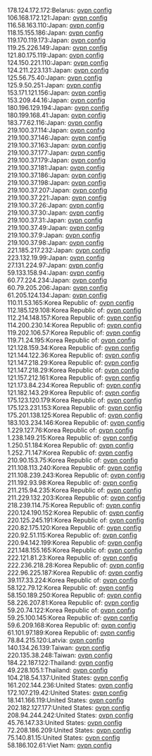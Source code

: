 178.124.172.172:Belarus: [ovpn config](vpn/178_124_172_172.ovpn)  
106.168.172.121:Japan: [ovpn config](vpn/106_168_172_121.ovpn)  
116.58.163.110:Japan: [ovpn config](vpn/116_58_163_110.ovpn)  
118.15.155.186:Japan: [ovpn config](vpn/118_15_155_186.ovpn)  
119.170.119.173:Japan: [ovpn config](vpn/119_170_119_173.ovpn)  
119.25.226.149:Japan: [ovpn config](vpn/119_25_226_149.ovpn)  
121.80.175.119:Japan: [ovpn config](vpn/121_80_175_119.ovpn)  
124.150.221.110:Japan: [ovpn config](vpn/124_150_221_110.ovpn)  
124.211.223.131:Japan: [ovpn config](vpn/124_211_223_131.ovpn)  
125.56.75.40:Japan: [ovpn config](vpn/125_56_75_40.ovpn)  
125.9.50.251:Japan: [ovpn config](vpn/125_9_50_251.ovpn)  
153.171.121.156:Japan: [ovpn config](vpn/153_171_121_156.ovpn)  
153.209.44.16:Japan: [ovpn config](vpn/153_209_44_16.ovpn)  
180.196.129.194:Japan: [ovpn config](vpn/180_196_129_194.ovpn)  
180.199.168.41:Japan: [ovpn config](vpn/180_199_168_41.ovpn)  
183.77.62.116:Japan: [ovpn config](vpn/183_77_62_116.ovpn)  
219.100.37.114:Japan: [ovpn config](vpn/219_100_37_114.ovpn)  
219.100.37.146:Japan: [ovpn config](vpn/219_100_37_146.ovpn)  
219.100.37.163:Japan: [ovpn config](vpn/219_100_37_163.ovpn)  
219.100.37.177:Japan: [ovpn config](vpn/219_100_37_177.ovpn)  
219.100.37.179:Japan: [ovpn config](vpn/219_100_37_179.ovpn)  
219.100.37.181:Japan: [ovpn config](vpn/219_100_37_181.ovpn)  
219.100.37.186:Japan: [ovpn config](vpn/219_100_37_186.ovpn)  
219.100.37.198:Japan: [ovpn config](vpn/219_100_37_198.ovpn)  
219.100.37.207:Japan: [ovpn config](vpn/219_100_37_207.ovpn)  
219.100.37.221:Japan: [ovpn config](vpn/219_100_37_221.ovpn)  
219.100.37.26:Japan: [ovpn config](vpn/219_100_37_26.ovpn)  
219.100.37.30:Japan: [ovpn config](vpn/219_100_37_30.ovpn)  
219.100.37.31:Japan: [ovpn config](vpn/219_100_37_31.ovpn)  
219.100.37.49:Japan: [ovpn config](vpn/219_100_37_49.ovpn)  
219.100.37.9:Japan: [ovpn config](vpn/219_100_37_9.ovpn)  
219.100.37.98:Japan: [ovpn config](vpn/219_100_37_98.ovpn)  
221.185.217.232:Japan: [ovpn config](vpn/221_185_217_232.ovpn)  
223.132.19.99:Japan: [ovpn config](vpn/223_132_19_99.ovpn)  
27.131.224.97:Japan: [ovpn config](vpn/27_131_224_97.ovpn)  
59.133.158.94:Japan: [ovpn config](vpn/59_133_158_94.ovpn)  
60.77.224.234:Japan: [ovpn config](vpn/60_77_224_234.ovpn)  
60.79.205.206:Japan: [ovpn config](vpn/60_79_205_206.ovpn)  
61.205.124.134:Japan: [ovpn config](vpn/61_205_124_134.ovpn)  
110.11.53.165:Korea Republic of: [ovpn config](vpn/110_11_53_165.ovpn)  
112.185.129.108:Korea Republic of: [ovpn config](vpn/112_185_129_108.ovpn)  
112.214.148.157:Korea Republic of: [ovpn config](vpn/112_214_148_157.ovpn)  
114.200.230.14:Korea Republic of: [ovpn config](vpn/114_200_230_14.ovpn)  
119.202.106.57:Korea Republic of: [ovpn config](vpn/119_202_106_57.ovpn)  
119.71.24.195:Korea Republic of: [ovpn config](vpn/119_71_24_195.ovpn)  
121.128.159.34:Korea Republic of: [ovpn config](vpn/121_128_159_34.ovpn)  
121.144.122.36:Korea Republic of: [ovpn config](vpn/121_144_122_36.ovpn)  
121.147.218.29:Korea Republic of: [ovpn config](vpn/121_147_218_29.ovpn)  
121.147.218.29:Korea Republic of: [ovpn config](vpn/121_147_218_29.ovpn)  
121.157.212.161:Korea Republic of: [ovpn config](vpn/121_157_212_161.ovpn)  
121.173.84.234:Korea Republic of: [ovpn config](vpn/121_173_84_234.ovpn)  
121.182.143.29:Korea Republic of: [ovpn config](vpn/121_182_143_29.ovpn)  
175.123.120.179:Korea Republic of: [ovpn config](vpn/175_123_120_179.ovpn)  
175.123.231.153:Korea Republic of: [ovpn config](vpn/175_123_231_153.ovpn)  
175.201.138.125:Korea Republic of: [ovpn config](vpn/175_201_138_125.ovpn)  
183.103.234.146:Korea Republic of: [ovpn config](vpn/183_103_234_146.ovpn)  
1.229.127.76:Korea Republic of: [ovpn config](vpn/1_229_127_76.ovpn)  
1.238.149.215:Korea Republic of: [ovpn config](vpn/1_238_149_215.ovpn)  
1.250.51.184:Korea Republic of: [ovpn config](vpn/1_250_51_184.ovpn)  
1.252.71.147:Korea Republic of: [ovpn config](vpn/1_252_71_147.ovpn)  
210.90.153.75:Korea Republic of: [ovpn config](vpn/210_90_153_75.ovpn)  
211.108.113.240:Korea Republic of: [ovpn config](vpn/211_108_113_240.ovpn)  
211.108.239.243:Korea Republic of: [ovpn config](vpn/211_108_239_243.ovpn)  
211.192.93.98:Korea Republic of: [ovpn config](vpn/211_192_93_98.ovpn)  
211.215.94.235:Korea Republic of: [ovpn config](vpn/211_215_94_235.ovpn)  
211.229.132.203:Korea Republic of: [ovpn config](vpn/211_229_132_203.ovpn)  
218.239.114.75:Korea Republic of: [ovpn config](vpn/218_239_114_75.ovpn)  
220.124.190.152:Korea Republic of: [ovpn config](vpn/220_124_190_152.ovpn)  
220.125.245.191:Korea Republic of: [ovpn config](vpn/220_125_245_191.ovpn)  
220.82.175.120:Korea Republic of: [ovpn config](vpn/220_82_175_120.ovpn)  
220.92.51.115:Korea Republic of: [ovpn config](vpn/220_92_51_115.ovpn)  
220.94.142.199:Korea Republic of: [ovpn config](vpn/220_94_142_199.ovpn)  
221.148.155.165:Korea Republic of: [ovpn config](vpn/221_148_155_165.ovpn)  
222.121.81.23:Korea Republic of: [ovpn config](vpn/222_121_81_23.ovpn)  
222.236.218.28:Korea Republic of: [ovpn config](vpn/222_236_218_28.ovpn)  
222.96.225.187:Korea Republic of: [ovpn config](vpn/222_96_225_187.ovpn)  
39.117.33.224:Korea Republic of: [ovpn config](vpn/39_117_33_224.ovpn)  
58.122.79.12:Korea Republic of: [ovpn config](vpn/58_122_79_12.ovpn)  
58.150.189.250:Korea Republic of: [ovpn config](vpn/58_150_189_250.ovpn)  
58.226.207.81:Korea Republic of: [ovpn config](vpn/58_226_207_81.ovpn)  
59.20.74.122:Korea Republic of: [ovpn config](vpn/59_20_74_122.ovpn)  
59.25.100.145:Korea Republic of: [ovpn config](vpn/59_25_100_145.ovpn)  
59.6.209.168:Korea Republic of: [ovpn config](vpn/59_6_209_168.ovpn)  
61.101.97.189:Korea Republic of: [ovpn config](vpn/61_101_97_189.ovpn)  
78.84.215.120:Latvia: [ovpn config](vpn/78_84_215_120.ovpn)  
140.134.26.139:Taiwan: [ovpn config](vpn/140_134_26_139.ovpn)  
220.135.38.248:Taiwan: [ovpn config](vpn/220_135_38_248.ovpn)  
184.22.187.122:Thailand: [ovpn config](vpn/184_22_187_122.ovpn)  
49.228.105.1:Thailand: [ovpn config](vpn/49_228_105_1.ovpn)  
104.218.54.137:United States: [ovpn config](vpn/104_218_54_137.ovpn)  
161.202.144.236:United States: [ovpn config](vpn/161_202_144_236.ovpn)  
172.107.219.42:United States: [ovpn config](vpn/172_107_219_42.ovpn)  
18.141.166.119:United States: [ovpn config](vpn/18_141_166_119.ovpn)  
202.182.127.177:United States: [ovpn config](vpn/202_182_127_177.ovpn)  
208.94.244.242:United States: [ovpn config](vpn/208_94_244_242.ovpn)  
45.76.147.33:United States: [ovpn config](vpn/45_76_147_33.ovpn)  
72.208.186.209:United States: [ovpn config](vpn/72_208_186_209.ovpn)  
75.140.81.15:United States: [ovpn config](vpn/75_140_81_15.ovpn)  
58.186.102.61:Viet Nam: [ovpn config](vpn/58_186_102_61.ovpn)  
